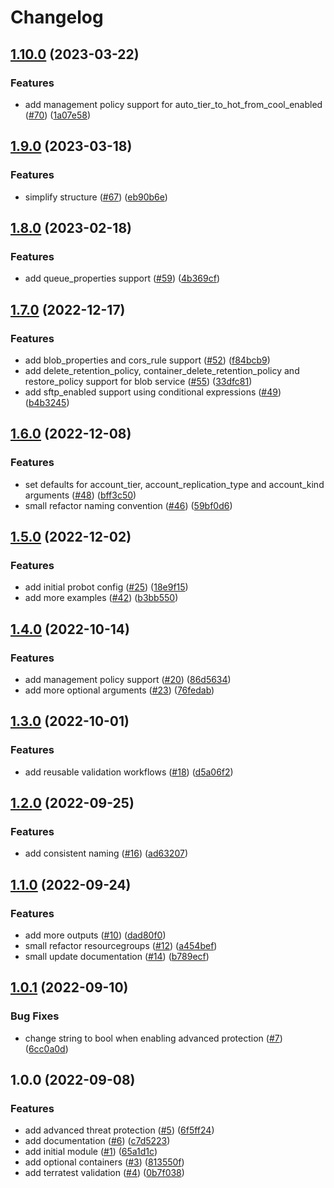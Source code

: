 # Changelog

## [1.10.0](https://github.com/aztfmods/module-azurerm-sa/compare/v1.9.0...v1.10.0) (2023-03-22)


### Features

* add management policy support for auto_tier_to_hot_from_cool_enabled ([#70](https://github.com/aztfmods/module-azurerm-sa/issues/70)) ([1a07e58](https://github.com/aztfmods/module-azurerm-sa/commit/1a07e58b13711475f285b6554443545f1123bc28))

## [1.9.0](https://github.com/aztfmods/module-azurerm-sa/compare/v1.8.0...v1.9.0) (2023-03-18)


### Features

* simplify structure ([#67](https://github.com/aztfmods/module-azurerm-sa/issues/67)) ([eb90b6e](https://github.com/aztfmods/module-azurerm-sa/commit/eb90b6ec11df9dd599af768510ece6c44f08f26c))

## [1.8.0](https://github.com/aztfmods/module-azurerm-sa/compare/v1.7.0...v1.8.0) (2023-02-18)


### Features

* add queue_properties support ([#59](https://github.com/aztfmods/module-azurerm-sa/issues/59)) ([4b369cf](https://github.com/aztfmods/module-azurerm-sa/commit/4b369cffd8e5fbf97cafe90d597f2cf6b4e1fd86))

## [1.7.0](https://github.com/aztfmods/module-azurerm-sa/compare/v1.6.0...v1.7.0) (2022-12-17)


### Features

* add blob_properties and cors_rule support ([#52](https://github.com/aztfmods/module-azurerm-sa/issues/52)) ([f84bcb9](https://github.com/aztfmods/module-azurerm-sa/commit/f84bcb90801808bfbb211617e228fb5d162718e7))
* add delete_retention_policy, container_delete_retention_policy and restore_policy support for blob service ([#55](https://github.com/aztfmods/module-azurerm-sa/issues/55)) ([33dfc81](https://github.com/aztfmods/module-azurerm-sa/commit/33dfc819f10d93c9aa83d5ceaf0f297c8a913600))
* add sftp_enabled support using conditional expressions ([#49](https://github.com/aztfmods/module-azurerm-sa/issues/49)) ([b4b3245](https://github.com/aztfmods/module-azurerm-sa/commit/b4b3245a3cee2c1192295c76d2f5d3bfec5da266))

## [1.6.0](https://github.com/aztfmods/module-azurerm-sa/compare/v1.5.0...v1.6.0) (2022-12-08)


### Features

* set defaults for account_tier, account_replication_type and account_kind arguments ([#48](https://github.com/aztfmods/module-azurerm-sa/issues/48)) ([bff3c50](https://github.com/aztfmods/module-azurerm-sa/commit/bff3c5018e547d95ad44e1dc95ed1c4ed0fe14b4))
* small refactor naming convention ([#46](https://github.com/aztfmods/module-azurerm-sa/issues/46)) ([59bf0d6](https://github.com/aztfmods/module-azurerm-sa/commit/59bf0d6e6ef034ba9cf73a9400176d38ae327bed))

## [1.5.0](https://github.com/aztfmods/module-azurerm-sa/compare/v1.4.0...v1.5.0) (2022-12-02)


### Features

* add initial probot config ([#25](https://github.com/aztfmods/module-azurerm-sa/issues/25)) ([18e9f15](https://github.com/aztfmods/module-azurerm-sa/commit/18e9f15b1271d99c17e36963820a395e80479d3a))
* add more examples ([#42](https://github.com/aztfmods/module-azurerm-sa/issues/42)) ([b3bb550](https://github.com/aztfmods/module-azurerm-sa/commit/b3bb5503248f9a1cd496beaf6c6bd1397fa6de1a))

## [1.4.0](https://github.com/aztfmods/module-azurerm-sa/compare/v1.3.0...v1.4.0) (2022-10-14)


### Features

* add management policy support ([#20](https://github.com/aztfmods/module-azurerm-sa/issues/20)) ([86d5634](https://github.com/aztfmods/module-azurerm-sa/commit/86d563422e62c4965a1a83f427bb9a5a78f40590))
* add more optional arguments ([#23](https://github.com/aztfmods/module-azurerm-sa/issues/23)) ([76fedab](https://github.com/aztfmods/module-azurerm-sa/commit/76fedaba3add21412f64d3c9566321e546eb4c5f))

## [1.3.0](https://github.com/aztfmods/module-azurerm-sa/compare/v1.2.0...v1.3.0) (2022-10-01)


### Features

* add reusable validation workflows ([#18](https://github.com/aztfmods/module-azurerm-sa/issues/18)) ([d5a06f2](https://github.com/aztfmods/module-azurerm-sa/commit/d5a06f2eadd99ab6c6eff75b525d248ff4bd52d6))

## [1.2.0](https://github.com/aztfmods/module-azurerm-sa/compare/v1.1.0...v1.2.0) (2022-09-25)


### Features

* add consistent naming ([#16](https://github.com/aztfmods/module-azurerm-sa/issues/16)) ([ad63207](https://github.com/aztfmods/module-azurerm-sa/commit/ad6320798f749f9f71a6daa00015b0c4f615c4b2))

## [1.1.0](https://github.com/aztfmods/module-azurerm-sa/compare/v1.0.1...v1.1.0) (2022-09-24)


### Features

* add more outputs ([#10](https://github.com/aztfmods/module-azurerm-sa/issues/10)) ([dad80f0](https://github.com/aztfmods/module-azurerm-sa/commit/dad80f0213d721e0febc8b82ab3a2b9ac691a3c6))
* small refactor resourcegroups ([#12](https://github.com/aztfmods/module-azurerm-sa/issues/12)) ([a454bef](https://github.com/aztfmods/module-azurerm-sa/commit/a454bef0d74e9ed3ad7c8832730a87dd38359afa))
* small update documentation ([#14](https://github.com/aztfmods/module-azurerm-sa/issues/14)) ([b789ecf](https://github.com/aztfmods/module-azurerm-sa/commit/b789ecf35c50d0686c4f4bb3f8b84420c00151a5))

## [1.0.1](https://github.com/dkooll/terraform-azurerm-storageaccount/compare/v1.0.0...v1.0.1) (2022-09-10)


### Bug Fixes

* change string to bool when enabling advanced protection ([#7](https://github.com/dkooll/terraform-azurerm-storageaccount/issues/7)) ([6cc0a0d](https://github.com/dkooll/terraform-azurerm-storageaccount/commit/6cc0a0d751ac9ad7c879dda2b391fb7662dad271))

## 1.0.0 (2022-09-08)


### Features

* add advanced threat protection ([#5](https://github.com/dkooll/terraform-azurerm-storageaccount/issues/5)) ([6f5ff24](https://github.com/dkooll/terraform-azurerm-storageaccount/commit/6f5ff241436dd3802b24ea3b28a8e47bb4d7153d))
* add documentation ([#6](https://github.com/dkooll/terraform-azurerm-storageaccount/issues/6)) ([c7d5223](https://github.com/dkooll/terraform-azurerm-storageaccount/commit/c7d522399c2bcdaa5ad578ee4819eb05759d63ab))
* add initial module ([#1](https://github.com/dkooll/terraform-azurerm-storageaccount/issues/1)) ([65a1d1c](https://github.com/dkooll/terraform-azurerm-storageaccount/commit/65a1d1c5738ac578aa729d3746960e12c6201c68))
* add optional containers ([#3](https://github.com/dkooll/terraform-azurerm-storageaccount/issues/3)) ([813550f](https://github.com/dkooll/terraform-azurerm-storageaccount/commit/813550f61482603418ca3c47e7ead3492fcf9d37))
* add terratest validation ([#4](https://github.com/dkooll/terraform-azurerm-storageaccount/issues/4)) ([0b7f038](https://github.com/dkooll/terraform-azurerm-storageaccount/commit/0b7f038b6ee70cb7d4b12d898920601f9c947295))
